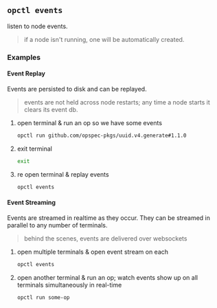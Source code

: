 ## `opctl events`
listen to node events.

> if a node isn't running, one will be automatically created.


### Examples

#### Event Replay
Events are persisted to disk and can be replayed.
> events are not held across node restarts; any time a node starts it
> clears its event db.

1. open terminal & run an op so we have some events
   ```sh
   opctl run github.com/opspec-pkgs/uuid.v4.generate#1.1.0
   ```

1. exit terminal
   ```sh
   exit
   ```

1. re open terminal & replay events
   ```sh
   opctl events
   ```

#### Event Streaming
Events are streamed in realtime as they occur. They can be streamed in parallel to any number of terminals.
> behind the scenes, events are delivered over websockets

1. open multiple terminals & open event stream on each
   ```sh
   opctl events
   ```

1. open another terminal & run an op; watch events show up on all terminals simultaneously in real-time
   ```sh
   opctl run some-op
   ```